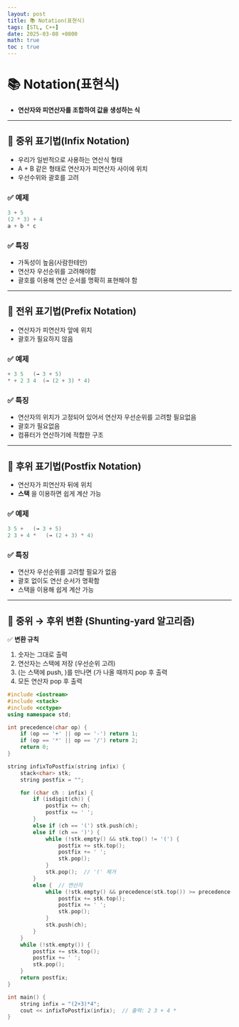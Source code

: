 ```yaml
---
layout: post
title: 📚 Notation(표현식)
tags: [STL, C++]
date: 2025-03-08 +0800
math: true
toc : true
---
```




# 📚 Notation(표현식)
- **연산자와 피연산자를 조합하여 값을 생성하는 식**



****


## 🚀 중위 표기법(Infix Notation)

- 우리가 일반적으로 사용하는 연산식 형태
- A + B 같은 형태로 연산자가 피연산자 사이에 위치
- 우선수위와 괄호를 고려


### ✅ 예제

```cpp
3 + 5
(2 * 3) + 4
a + b * c
```

### ✅ 특징

- 가독성이 높음(사람한테만)
- 연산자 우선순위를 고려해야함
- 괄호를 이용해 연산 순서를 명확히 표현해야 함



****

## 🚀 전위 표기법(Prefix Notation)

- 연산자가 피연산자 앞에 위치
- 괄호가 필요하지 않음


### ✅ 예제

```cpp
+ 3 5   (→ 3 + 5)
* + 2 3 4  (→ (2 + 3) * 4)
```

### ✅ 특징

- 연산자의 위치가 고정되어 있어서 연산자 우선순위를 고려할 필요없음
- 괄호가 필요없음
- 컴퓨터가 연산하기에 적합한 구조


****

## 🚀 후위 표기법(Postfix Notation)

- 연산자가 피연산자 뒤에 위치
- **스택** 을 이용하면 쉽게 계산 가능

### ✅ 예제

```cpp
3 5 +   (→ 3 + 5)
2 3 + 4 *   (→ (2 + 3) * 4)
```

### ✅ 특징

- 연산자 우선순위를 고려할 필요가 없음
- 괄호 없이도 연산 순서가 명확함
- 스택을 이용해 쉽게 계산 가능


****


## 🔑 중위 → 후위 변환 (Shunting-yard 알고리즘)

✅ **변환 규칙**

1. 숫자는 그대로 출력
2. 연산자는 스택에 저장 (우선순위 고려)
3. (는 스택에 push, )를 만나면 (가 나올 때까지 pop 후 출력
4. 모든 연산자 pop 후 출력


```cpp
#include <iostream>
#include <stack>
#include <cctype>
using namespace std;

int precedence(char op) {
    if (op == '+' || op == '-') return 1;
    if (op == '*' || op == '/') return 2;
    return 0;
}

string infixToPostfix(string infix) {
    stack<char> stk;
    string postfix = "";

    for (char ch : infix) {
        if (isdigit(ch)) {
            postfix += ch;
            postfix += ' ';
        } 
        else if (ch == '(') stk.push(ch);
        else if (ch == ')') {
            while (!stk.empty() && stk.top() != '(') {
                postfix += stk.top();
                postfix += ' ';
                stk.pop();
            }
            stk.pop();  // '(' 제거
        }
        else {  // 연산자
            while (!stk.empty() && precedence(stk.top()) >= precedence(ch)) {
                postfix += stk.top();
                postfix += ' ';
                stk.pop();
            }
            stk.push(ch);
        }
    }
    while (!stk.empty()) {
        postfix += stk.top();
        postfix += ' ';
        stk.pop();
    }
    return postfix;
}

int main() {
    string infix = "(2+3)*4";
    cout << infixToPostfix(infix);  // 출력: 2 3 + 4 *
}
```
